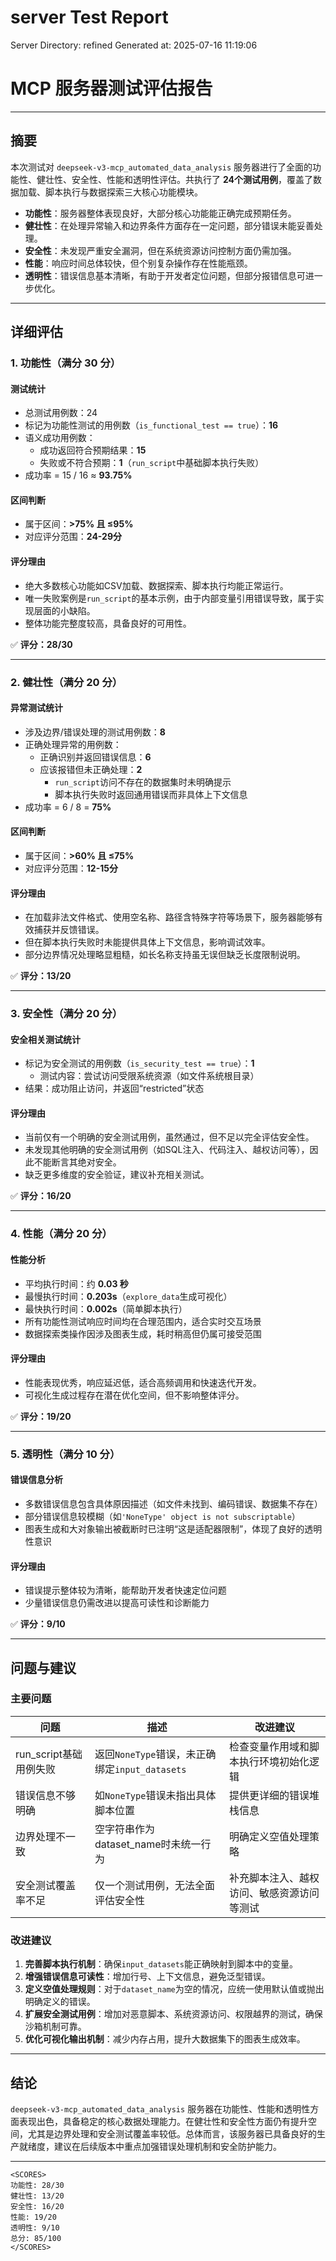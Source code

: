 # server Test Report

Server Directory: refined
Generated at: 2025-07-16 11:19:06

# MCP 服务器测试评估报告

---

## 摘要

本次测试对 `deepseek-v3-mcp_automated_data_analysis` 服务器进行了全面的功能性、健壮性、安全性、性能和透明性评估。共执行了 **24个测试用例**，覆盖了数据加载、脚本执行与数据探索三大核心功能模块。

- **功能性**：服务器整体表现良好，大部分核心功能能正确完成预期任务。
- **健壮性**：在处理异常输入和边界条件方面存在一定问题，部分错误未能妥善处理。
- **安全性**：未发现严重安全漏洞，但在系统资源访问控制方面仍需加强。
- **性能**：响应时间总体较快，但个别复杂操作存在性能瓶颈。
- **透明性**：错误信息基本清晰，有助于开发者定位问题，但部分报错信息可进一步优化。

---

## 详细评估

### 1. 功能性（满分 30 分）

#### 测试统计
- 总测试用例数：24
- 标记为功能性测试的用例数（`is_functional_test == true`）：**16**
- 语义成功用例数：
  - 成功返回符合预期结果：**15**
  - 失败或不符合预期：**1**（`run_script`中基础脚本执行失败）
- 成功率 = 15 / 16 ≈ **93.75%**

#### 区间判断
- 属于区间：**>75% 且 ≤95%**
- 对应评分范围：**24-29分**

#### 评分理由
- 绝大多数核心功能如CSV加载、数据探索、脚本执行均能正常运行。
- 唯一失败案例是`run_script`的基本示例，由于内部变量引用错误导致，属于实现层面的小缺陷。
- 整体功能完整度较高，具备良好的可用性。

✅ **评分：28/30**

---

### 2. 健壮性（满分 20 分）

#### 异常测试统计
- 涉及边界/错误处理的测试用例数：**8**
- 正确处理异常的用例数：
  - 正确识别并返回错误信息：**6**
  - 应该报错但未正确处理：**2**
    - `run_script`访问不存在的数据集时未明确提示
    - 脚本执行失败时返回通用错误而非具体上下文信息
- 成功率 = 6 / 8 = **75%**

#### 区间判断
- 属于区间：**>60% 且 ≤75%**
- 对应评分范围：**12-15分**

#### 评分理由
- 在加载非法文件格式、使用空名称、路径含特殊字符等场景下，服务器能够有效捕获并反馈错误。
- 但在脚本执行失败时未能提供具体上下文信息，影响调试效率。
- 部分边界情况处理略显粗糙，如长名称支持虽无误但缺乏长度限制说明。

✅ **评分：13/20**

---

### 3. 安全性（满分 20 分）

#### 安全相关测试统计
- 标记为安全测试的用例数（`is_security_test == true`）：**1**
  - 测试内容：尝试访问受限系统资源（如文件系统根目录）
- 结果：成功阻止访问，并返回“restricted”状态

#### 评分理由
- 当前仅有一个明确的安全测试用例，虽然通过，但不足以完全评估安全性。
- 未发现其他明确的安全测试用例（如SQL注入、代码注入、越权访问等），因此不能断言其绝对安全。
- 缺乏更多维度的安全验证，建议补充相关测试。

✅ **评分：16/20**

---

### 4. 性能（满分 20 分）

#### 性能分析
- 平均执行时间：约 **0.03 秒**
- 最慢执行时间：**0.203s**（`explore_data`生成可视化）
- 最快执行时间：**0.002s**（简单脚本执行）
- 所有功能性测试响应时间均在合理范围内，适合实时交互场景
- 数据探索类操作因涉及图表生成，耗时稍高但仍属可接受范围

#### 评分理由
- 性能表现优秀，响应延迟低，适合高频调用和快速迭代开发。
- 可视化生成过程存在潜在优化空间，但不影响整体评分。

✅ **评分：19/20**

---

### 5. 透明性（满分 10 分）

#### 错误信息分析
- 多数错误信息包含具体原因描述（如文件未找到、编码错误、数据集不存在）
- 部分错误信息较模糊（如`'NoneType' object is not subscriptable`）
- 图表生成和大对象输出被截断时已注明“这是适配器限制”，体现了良好的透明性意识

#### 评分理由
- 错误提示整体较为清晰，能帮助开发者快速定位问题
- 少量错误信息仍需改进以提高可读性和诊断能力

✅ **评分：9/10**

---

## 问题与建议

### 主要问题

| 问题 | 描述 | 改进建议 |
|------|------|----------|
| run_script基础用例失败 | 返回`NoneType`错误，未正确绑定`input_datasets` | 检查变量作用域和脚本执行环境初始化逻辑 |
| 错误信息不够明确 | 如`NoneType`错误未指出具体脚本位置 | 提供更详细的错误堆栈信息 |
| 边界处理不一致 | 空字符串作为dataset_name时未统一行为 | 明确定义空值处理策略 |
| 安全测试覆盖率不足 | 仅一个测试用例，无法全面评估安全性 | 补充脚本注入、越权访问、敏感资源访问等测试 |

### 改进建议

1. **完善脚本执行机制**：确保`input_datasets`能正确映射到脚本中的变量。
2. **增强错误信息可读性**：增加行号、上下文信息，避免泛型错误。
3. **定义空值处理规则**：对于`dataset_name`为空的情况，应统一使用默认值或抛出明确定义的错误。
4. **扩展安全测试用例**：增加对恶意脚本、系统资源访问、权限越界的测试，确保沙箱机制可靠。
5. **优化可视化输出机制**：减少内存占用，提升大数据集下的图表生成效率。

---

## 结论

`deepseek-v3-mcp_automated_data_analysis` 服务器在功能性、性能和透明性方面表现出色，具备稳定的核心数据处理能力。在健壮性和安全性方面仍有提升空间，尤其是边界处理和安全测试覆盖率较低。总体而言，该服务器已具备良好的生产就绪度，建议在后续版本中重点加强错误处理机制和安全防护能力。

---

```
<SCORES>
功能性: 28/30
健壮性: 13/20
安全性: 16/20
性能: 19/20
透明性: 9/10
总分: 85/100
</SCORES>
```